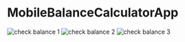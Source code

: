 # MobileBalanceCalculatorApp

![check balance 1](https://user-images.githubusercontent.com/55591324/107909643-76843080-6f7a-11eb-8d5c-86df9c37b2b8.jpeg)
![check balance 2](https://user-images.githubusercontent.com/55591324/107909700-9ca9d080-6f7a-11eb-8bce-6aa18f7b6555.jpeg)
![check balance 3](https://user-images.githubusercontent.com/55591324/107909753-bcd98f80-6f7a-11eb-96a5-e86c54c55b43.jpeg)
